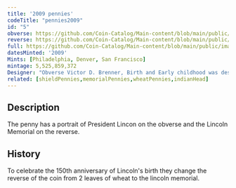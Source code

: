 ```yaml
---
title: '2009 pennies'
codeTitle: "pennies2009"
id: "5"
obverse: https://github.com/Coin-Catalog/Main-content/blob/main/public/images/pennies/SC/PNGs/pennies2009Obverse.png?raw=true
reverse: https://github.com/Coin-Catalog/Main-content/blob/main/public/images/pennies/SC/PNGs/pennies2009Reverse.png?raw=true
full: https://github.com/Coin-Catalog/Main-content/blob/main/public/images/pennies/SC/PNGs/pennies2009.png?raw=true
datesMinted: '2009'
Mints: [Philadelphia, Denver, San Francisco]
mintage: 5,525,859,372
Designer: "Obverse Victor D. Brenner, Birth and Early childhood was designed by: Richard Masters, Formative Years was deigned by Charles Vickers, Professional Life was designed by Don Everhart, Presidency was designed by Joseph Menna"
related: [shieldPennies,memorialPennies,wheatPennies,indianHead]
---
```


## Description

The penny has a portrait of President Lincon on the obverse and the Lincoln Memorial on the reverse.

## History

To celebrate the 150th anniversary of Lincoln's birth they change the reverse of the coin from 2 leaves of wheat to the lincoln memorial.
